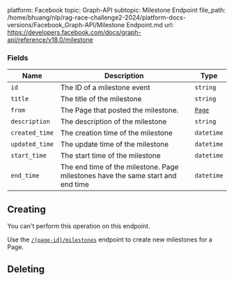 platform: Facebook
topic: Graph-API
subtopic: Milestone Endpoint
file_path: /home/bhuang/nlp/rag-race-challenge2-2024/platform-docs-versions/Facebook_Graph-API/Milestone Endpoint.md
url: https://developers.facebook.com/docs/graph-api/reference/v18.0/milestone

### Fields

| Name | Description | Type |
| --- | --- | --- |
| `id` | The ID of a milestone event | `string` |
| `title` | The title of the milestone | `string` |
| `from` | The Page that posted the milestone. | [`Page`](https://developers.facebook.com/docs/graph-api/reference/page/) |
| `description` | The description of the milestone | `string` |
| `created_time` | The creation time of the milestone | `datetime` |
| `updated_time` | The update time of the milestone | `datetime` |
| `start_time` | The start time of the milestone | `datetime` |
| `end_time` | The end time of the milestone. Page milestones have the same start and end time | `datetime` |

## Creating

You can't perform this operation on this endpoint.

Use the [`/{page-id}/milestones`](https://developers.facebook.com/docs/graph-api/reference/page/milestones/) endpoint to create new milestones for a Page.

## Deleting